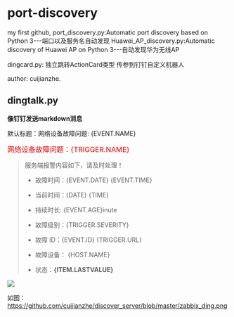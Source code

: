 # port-discovery
my first github,
port_discovery.py:Automatic port discovery based on Python 3---端口以及服务名自动发现
Huawei_AP_discovery.py:Automatic discovery of Huawei AP on Python 3---自动发现华为无线AP

dingcard.py: 独立跳转ActionCard类型 传参到钉钉自定义机器人

author: cuijianzhe.

## dingtalk.py
**像钉钉发送markdown消息**

默认标题：网络设备故障问题: {EVENT.NAME}

<font color=#dd0000 size=3 >网络设备故障问题：{TRIGGER.NAME}
</font>
> 服务端报警内容如下，请及时处理！
> - 故障时间：{EVENT.DATE} {EVENT.TIME} 
> - 当前时间：{DATE} {TIME} 
> - 持续时长: {EVENT.AGE}inute  
> - 故障级别：{TRIGGER.SEVERITY}
> - 故障 ID：{EVENT.ID}
{TRIGGER.URL}
> - 故障设备： {HOST.NAME}
> 
> - 状态：**{ITEM.LASTVALUE}**
>
![](http://blog.cjzshilong.cn/images/xx.png)
>
如图：
https://github.com/cuijianzhe/discover_server/blob/master/zabbix_ding.png

[](https://github.com/cuijianzhe/discover_server/blob/master/zabbix_ding.png)
